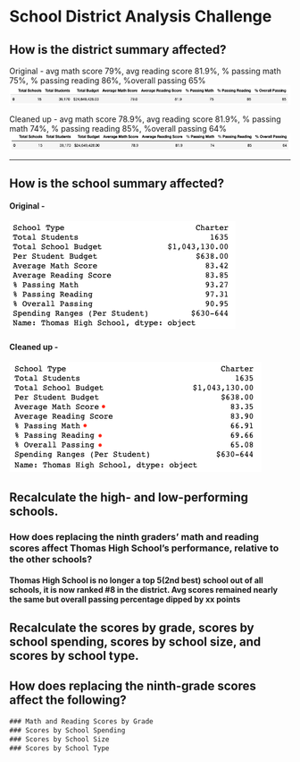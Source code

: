 # School District Analysis Challenge

## How is the district summary affected?


Original - avg math score 79%, avg reading score 81.9%, % passing math 75%, % passing reading 86%, %overall passing 65%
![OG_DistrictSummary](https://github.com/vrod237/School_District_Analysis/blob/master/OriginalDistrictSummary.png)

Cleaned up - avg math score 78.9%, avg reading score 81.9%, % passing math 74%, % passing reading 85%, %overall passing 64%
![Revised_District_Summary](https://github.com/vrod237/School_District_Analysis/blob/master/RevisedDistrictSummary.png)

---

## How is the school summary affected?
#### Original - 
![OG_School_Summary](https://github.com/vrod237/School_District_Analysis/blob/master/OriginalSchoolSummary.png)
#### Cleaned up -
![Revised_School_Summary](https://github.com/vrod237/School_District_Analysis/blob/master/RevisedSchoolSummary.png)

## Recalculate the high- and low-performing schools.   
### How does replacing the ninth graders’ math and reading scores affect Thomas High School’s performance, relative to the other schools?

#### Thomas High School is no longer a top 5(2nd best) school out of all schools, it is now ranked #8 in the district. Avg scores remained nearly the same but overall passing percentage dipped by xx points

## Recalculate the scores by grade, scores by school spending, scores by school size, and scores by school type.


## How does replacing the ninth-grade scores affect the following?
    ### Math and Reading Scores by Grade    
    ### Scores by School Spending
    ### Scores by School Size
    ### Scores by School Type
